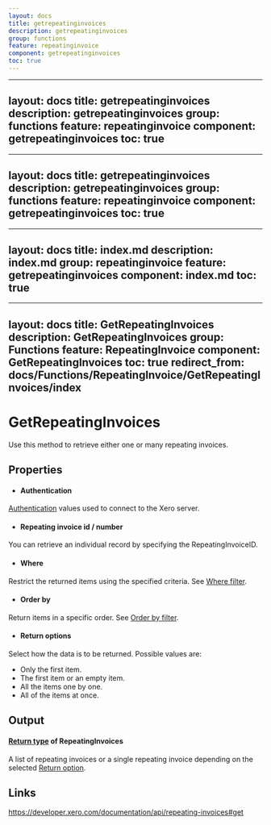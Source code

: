 ```yaml
---
layout: docs
title: getrepeatinginvoices
description: getrepeatinginvoices
group: functions
feature: repeatinginvoice
component: getrepeatinginvoices
toc: true
---
```

---
layout: docs
title: getrepeatinginvoices
description: getrepeatinginvoices
group: functions
feature: repeatinginvoice
component: getrepeatinginvoices
toc: true
---
---
layout: docs
title: getrepeatinginvoices
description: getrepeatinginvoices
group: functions
feature: repeatinginvoice
component: getrepeatinginvoices
toc: true
---
---
layout: docs
title: index.md
description: index.md
group: repeatinginvoice
feature: getrepeatinginvoices
component: index.md
toc: true
---
---
layout: docs
title: GetRepeatingInvoices
description: GetRepeatingInvoices
group: Functions
feature: RepeatingInvoice
component: GetRepeatingInvoices
toc: true
redirect_from: docs/Functions/RepeatingInvoice/GetRepeatingInvoices/index
---
GetRepeatingInvoices
============

Use this method to retrieve either one or many repeating invoices.

Properties
----------

- #### Authentication
[Authentication](../../../Common/Authentication/Index.md) values used to connect to the Xero server.
- #### Repeating invoice id / number
You can retrieve an individual record by specifying the RepeatingInvoiceID.
- #### Where
Restrict the returned items using the specified criteria. See [Where filter](../../../Common/Filters/Where/Index.md).
- #### Order by
Return items in a specific order. See [Order by filter](../../../Common/Filters/OrderBy/Index.md).
- #### Return options
Select how the data is to be returned. Possible values are:
  * Only the first item.
  * The first item or an empty item. 
  * All the items one by one.
  * All of the items at once.


Output
-----
#### [Return type](#return-options) of RepeatingInvoices
A list of repeating invoices or a single repeating invoice depending on the selected [Return option](#return-options).

Links
-----

https://developer.xero.com/documentation/api/repeating-invoices#get
